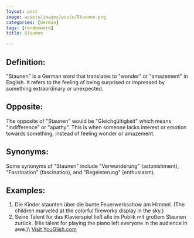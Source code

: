 ```yaml
---
layout: post
image: assets/images/posts/Staunen.png
categories: [German]
tags: [randomword]
title: Staunen

---
```


## Definition:
"Staunen" is a German word that translates to "wonder" or "amazement" in English. It refers to the feeling of being surprised or impressed by something extraordinary or unexpected.

## Opposite:
The opposite of "Staunen" would be "Gleichgültigkeit" which means "indifference" or "apathy". This is when someone lacks interest or emotion towards something, instead of feeling wonder or amazement.

## Synonyms:
Some synonyms of "Staunen" include "Verwunderung" (astonishment), "Faszination" (fascination), and "Begeisterung" (enthusiasm).

## Examples:
1. Die Kinder staunten über die bunte Feuerwerksshow am Himmel. (The children marveled at the colorful fireworks display in the sky.)
2. Seine Talent für das Klavierspiel ließ alle im Publik mit großem Staunen zurück. (His talent for playing the piano left everyone in the audience in awe.)\ <a id="yg-widget-0" class="youglish-widget" data-query="Staunen" data-lang="german" data-components="8412" data-auto-start="0" data-bkg-color="theme_light" data-title="How%20to%20pronounce%20Staunen%20in%20German"  rel="nofollow" href="https://youglish.com">Visit YouGlish.com</a><script async src="https://youglish.com/public/emb/widget.js" charset="utf-8"></script>